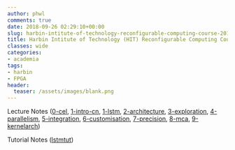 ```yaml
---
author: phwl
comments: true
date: 2018-09-26 02:29:10+00:00
slug: harbin-intitute-of-technology-reconfigurable-computing-course-2018
title: Harbin Intitute of Technology (HIT) Reconfigurable Computing Course 2018
classes: wide
categories:
- academia
tags:
- harbin
- FPGA
header:
  teaser: /assets/images/blank.png
---
```


Lecture Notes ([0-cel](/assets/images/2018/09/0-cel.pdf), [1-intro-cn](/assets/images/2018/09/1-intro-cn.pdf), [1-lstm](/assets/images/2018/09/1-lstm.pdf), [2-architecture](/assets/images/2018/09/2-architecture.pdf), [3-exploration](/assets/images/2018/09/3-exploration.pdf), [4-parallelism](/assets/images/2018/09/4-parallelism.pdf), [5-integration](/assets/images/2018/09/5-integration.pdf), [6-customisation](/assets/images/2018/09/6-customisation.pdf), [7-precision](/assets/images/2018/09/7-precision.pdf), [8-mca](/assets/images/2018/09/8-mca.pdf), [9-kernelarch](/assets/images/2018/09/9-kernelarch.pdf))


Tutorial Notes ([lstmtut](https://github.com/phwl/hlslstm/blob/master/lstmtut.pdf))
